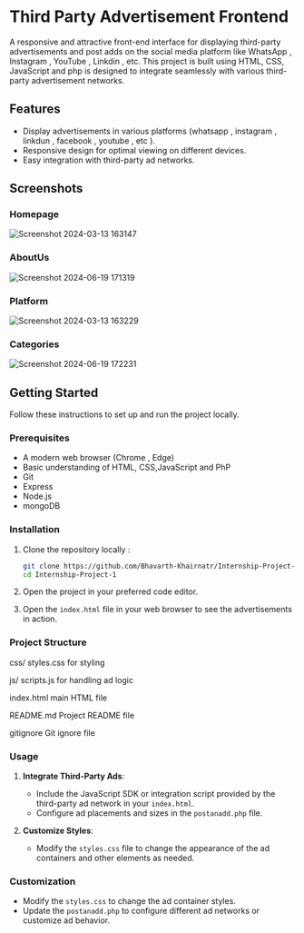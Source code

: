 
# Third Party Advertisement Frontend

A responsive and attractive front-end interface for displaying third-party advertisements and post adds on the social media platform like WhatsApp , Instagram , YouTube , Linkdin , etc. This project is built using HTML, CSS, JavaScript and php is designed to integrate seamlessly with various third-party advertisement networks.

## Features

- Display advertisements in various platforms (whatsapp , instagram , linkdun , facebook , youtube , etc ).
- Responsive design for optimal viewing on different devices.
- Easy integration with third-party ad networks.


## Screenshots

### Homepage     
![Screenshot 2024-03-13 163147](https://github.com/Bhavarth-khairnar/Internship-Project-1/assets/156211565/c03ca2cd-c8c2-4a4f-a34a-6a8d34648942)<br>

### AboutUs 
![Screenshot 2024-06-19 171319](https://github.com/Bhavarth-khairnar/Internship-Project-1/assets/156211565/b5cd422d-b122-4e56-9af7-76f107314e7f)<br>

### Platform 
![Screenshot 2024-03-13 163229](https://github.com/Bhavarth-khairnar/Internship-Project-1/assets/156211565/cc2a367a-bc40-4ca5-bfb5-bb886f5e450a)

### Categories
![Screenshot 2024-06-19 172231](https://github.com/Bhavarth-khairnar/Internship-Project-1/assets/156211565/c9b33c45-0a96-41ba-9e03-0e61c7272b51)



## Getting Started

Follow these instructions to set up and run the project locally.

### Prerequisites

- A modern web browser (Chrome , Edge)
- Basic understanding of HTML, CSS,JavaScript and PhP
- Git
- Express
- Node.js
- mongoDB

### Installation

1. Clone the repository locally :

    ```sh
    git clone https://github.com/Bhavarth-Khairnatr/Internship-Project-1.git
    cd Internship-Project-1
    ```

2. Open the project in your preferred code editor.

3. Open the `index.html` file in your web browser to see the advertisements in action.

### Project Structure

css/
styles.css for styling

js/
scripts.js for handling ad logic

index.html main HTML file

README.md Project README file

gitignore Git ignore file

### Usage

1. **Integrate Third-Party Ads**:
   - Include the JavaScript SDK or integration script provided by the third-party ad network in your `index.html`.
   - Configure ad placements and sizes in the `postanadd.php` file.

2. **Customize Styles**:
   - Modify the `styles.css` file to change the appearance of the ad containers and other elements as needed.


### Customization

- Modify the `styles.css` to change the ad container styles.
- Update the `postanadd.php` to configure different ad networks or customize ad behavior.



